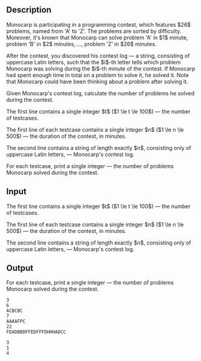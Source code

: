 ## Description

<div><p>Monocarp is participating in a programming contest, which features $26$ problems, named from '<span class="tex-font-style-tt">A</span>' to '<span class="tex-font-style-tt">Z</span>'. The problems are sorted by difficulty. Moreover, it's known that Monocarp can solve problem '<span class="tex-font-style-tt">A</span>' in $1$ minute, problem '<span class="tex-font-style-tt">B</span>' in $2$ minutes, ..., problem '<span class="tex-font-style-tt">Z</span>' in $26$ minutes.</p><p>After the contest, you discovered his contest log&nbsp;— a string, consisting of uppercase Latin letters, such that the $i$-th letter tells which problem Monocarp was solving during the $i$-th minute of the contest. If Monocarp had spent enough time in total on a problem to solve it, he solved it. Note that Monocarp could have been thinking about a problem after solving it.</p><p>Given Monocarp's contest log, calculate the number of problems he solved during the contest.</p></div><div class="input-specification"><p>The first line contains a single integer $t$ ($1 \le t \le 100$)&nbsp;— the number of testcases.</p><p>The first line of each testcase contains a single integer $n$ ($1 \le n \le 500$)&nbsp;— the duration of the contest, in minutes.</p><p>The second line contains a string of length exactly $n$, consisting only of uppercase Latin letters,&nbsp;— Monocarp's contest log.</p></div><div class="output-specification"><p>For each testcase, print a single integer&nbsp;— the number of problems Monocarp solved during the contest.</p></div>

## Input

<p>The first line contains a single integer $t$ ($1 \le t \le 100$)&nbsp;— the number of testcases.</p><p>The first line of each testcase contains a single integer $n$ ($1 \le n \le 500$)&nbsp;— the duration of the contest, in minutes.</p><p>The second line contains a string of length exactly $n$, consisting only of uppercase Latin letters,&nbsp;— Monocarp's contest log.</p>

## Output

<p>For each testcase, print a single integer&nbsp;— the number of problems Monocarp solved during the contest.</p>





```input1|2,3,6,7
3
6
ACBCBC
7
AAAAFPC
22
FEADBBDFFEDFFFDHHHADCC
```




```output1
3
1
4
```


